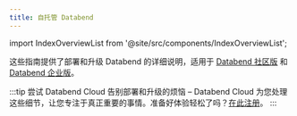 ```yaml
---
title: 自托管 Databend
---
```


import IndexOverviewList from '@site/src/components/IndexOverviewList';

这些指南提供了部署和升级 Databend 的详细说明，适用于 [Databend 社区版](../00-products/00-dce.md) 和 [Databend 企业版](../00-products/01-dee/index.md)。

:::tip 尝试 Databend Cloud
告别部署和升级的烦恼 – Databend Cloud 为您处理这些细节，让您专注于真正重要的事情。准备好体验轻松了吗？[在此注册](https://www.databend.com/apply/?r=doc-card)。
:::

<IndexOverviewList />

